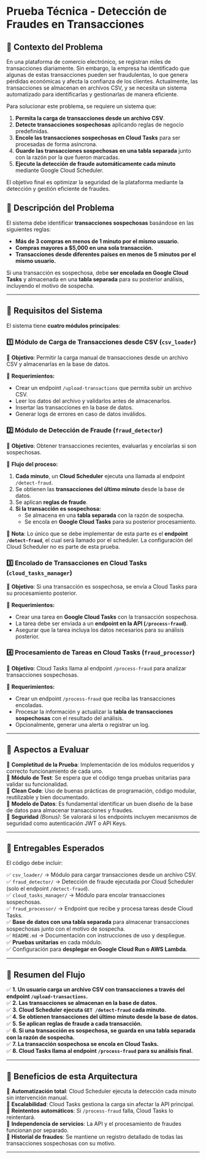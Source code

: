 # **Prueba Técnica - Detección de Fraudes en Transacciones**

## **📌 Contexto del Problema**
En una plataforma de comercio electrónico, se registran miles de transacciones diariamente. Sin embargo, la empresa ha identificado que algunas de estas transacciones pueden ser fraudulentas, lo que genera pérdidas económicas y afecta la confianza de los clientes. Actualmente, las transacciones se almacenan en archivos CSV, y se necesita un sistema automatizado para identificarlas y gestionarlas de manera eficiente.

Para solucionar este problema, se requiere un sistema que:

1. **Permita la carga de transacciones desde un archivo CSV**.
2. **Detecte transacciones sospechosas** aplicando reglas de negocio predefinidas.
3. **Encole las transacciones sospechosas en Cloud Tasks** para ser procesadas de forma asíncrona.
4. **Guarde las transacciones sospechosas en una tabla separada** junto con la razón por la que fueron marcadas.
5. **Ejecute la detección de fraude automáticamente cada minuto** mediante Google Cloud Scheduler.

El objetivo final es optimizar la seguridad de la plataforma mediante la detección y gestión eficiente de fraudes.

## **📌 Descripción del Problema**
El sistema debe identificar **transacciones sospechosas** basándose en las siguientes reglas:

- **Más de 3 compras en menos de 1 minuto por el mismo usuario.**
- **Compras mayores a $5,000 en una sola transacción.**
- **Transacciones desde diferentes países en menos de 5 minutos por el mismo usuario.**

Si una transacción es sospechosa, debe **ser encolada en Google Cloud Tasks** y almacenada en una **tabla separada** para su posterior análisis, incluyendo el motivo de sospecha.

---

## **📌 Requisitos del Sistema**
El sistema tiene **cuatro módulos principales**:

### **1️⃣ Módulo de Carga de Transacciones desde CSV (`csv_loader`)**
📌 **Objetivo**: Permitir la carga manual de transacciones desde un archivo CSV y almacenarlas en la base de datos.

🔹 **Requerimientos:**
- Crear un endpoint `/upload-transactions` que permita subir un archivo CSV.
- Leer los datos del archivo y validarlos antes de almacenarlos.
- Insertar las transacciones en la base de datos.
- Generar logs de errores en caso de datos inválidos.

### **2️⃣ Módulo de Detección de Fraude (`fraud_detector`)**
📌 **Objetivo**: Obtener transacciones recientes, evaluarlas y encolarlas si son sospechosas.

🔹 **Flujo del proceso:**
1. **Cada minuto**, un **Cloud Scheduler** ejecuta una llamada al endpoint `/detect-fraud`.
2. Se obtienen las **transacciones del último minuto** desde la base de datos.
3. Se aplican **reglas de fraude**.
4. **Si la transacción es sospechosa:**
   - Se almacena en una **tabla separada** con la razón de sospecha.
   - Se encola en **Google Cloud Tasks** para su posterior procesamiento.

📌 **Nota**: Lo único que se debe implementar de esta parte es el **endpoint `/detect-fraud`**, el cual será llamado por el scheduler. La configuración del Cloud Scheduler no es parte de esta prueba.

### **3️⃣ Encolado de Transacciones en Cloud Tasks (`cloud_tasks_manager`)**
📌 **Objetivo**: Si una transacción es sospechosa, se envía a Cloud Tasks para su procesamiento posterior.

🔹 **Requerimientos:**
- Crear una tarea en **Google Cloud Tasks** con la transacción sospechosa.
- La tarea debe ser enviada a un **endpoint en la API (`/process-fraud`)**.
- Asegurar que la tarea incluya los datos necesarios para su análisis posterior.

### **4️⃣ Procesamiento de Tareas en Cloud Tasks (`fraud_processor`)**
📌 **Objetivo**: Cloud Tasks llama al endpoint `/process-fraud` para analizar transacciones sospechosas.

🔹 **Requerimientos:**
- Crear un endpoint `/process-fraud` que reciba las transacciones encoladas.
- Procesar la información y actualizar la **tabla de transacciones sospechosas** con el resultado del análisis.
- Opcionalmente, generar una alerta o registrar un log.

---

## **📌 Aspectos a Evaluar**

🔹 **Completitud de la Prueba**: Implementación de los módulos requeridos y correcto funcionamiento de cada uno.  
🔹 **Módulo de Test**: Se espera que el código tenga pruebas unitarias para validar su funcionalidad.  
🔹 **Clean Code**: Uso de buenas prácticas de programación, código modular, reutilizable y bien documentado.  
🔹 **Modelo de Datos**: Es fundamental identificar un buen diseño de la base de datos para almacenar transacciones y fraudes.  
🔹 **Seguridad** *(Bonus)*: Se valorará si los endpoints incluyen mecanismos de seguridad como autenticación JWT o API Keys.  

---

## **📌 Entregables Esperados**
El código debe incluir:

✅ `csv_loader/` → Módulo para cargar transacciones desde un archivo CSV.  
✅ `fraud_detector/` → Detección de fraude ejecutada por Cloud Scheduler (solo el endpoint `/detect-fraud`).  
✅ `cloud_tasks_manager/` → Módulo para encolar transacciones sospechosas.  
✅ `fraud_processor/` → Endpoint que recibe y procesa tareas desde Cloud Tasks.  
✅ **Base de datos con una tabla separada** para almacenar transacciones sospechosas junto con el motivo de sospecha.  
✅ `README.md` → Documentación con instrucciones de uso y despliegue.  
✅ **Pruebas unitarias** en cada módulo.  
✅ Configuración para **desplegar en Google Cloud Run o AWS Lambda**.  

---

## **📌 Resumen del Flujo**
✅ **1. Un usuario carga un archivo CSV con transacciones a través del endpoint `/upload-transactions`.**  
✅ **2. Las transacciones se almacenan en la base de datos.**  
✅ **3. Cloud Scheduler ejecuta `GET /detect-fraud` cada minuto.**  
✅ **4. Se obtienen transacciones del último minuto desde la base de datos.**  
✅ **5. Se aplican reglas de fraude a cada transacción.**  
✅ **6. Si una transacción es sospechosa, se guarda en una tabla separada con la razón de sospecha.**  
✅ **7. La transacción sospechosa se encola en Cloud Tasks.**  
✅ **8. Cloud Tasks llama al endpoint `/process-fraud` para su análisis final.**  

---

## **🚀 Beneficios de esta Arquitectura**
🔹 **Automatización total**: Cloud Scheduler ejecuta la detección cada minuto sin intervención manual.  
🔹 **Escalabilidad**: Cloud Tasks gestiona la carga sin afectar la API principal.  
🔹 **Reintentos automáticos**: Si `/process-fraud` falla, Cloud Tasks lo reintentará.  
🔹 **Independencia de servicios**: La API y el procesamiento de fraudes funcionan por separado.  
🔹 **Historial de fraudes**: Se mantiene un registro detallado de todas las transacciones sospechosas con su motivo.  

---
